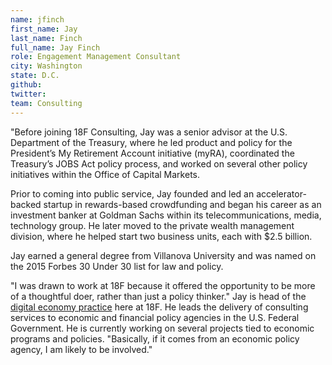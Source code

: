 ```yaml
---
name: jfinch
first_name: Jay
last_name: Finch
full_name: Jay Finch
role: Engagement Management Consultant
city: Washington
state: D.C.
github:
twitter:
team: Consulting
---
```

"Before joining 18F Consulting, Jay was a senior advisor at the U.S. Department of the Treasury, where he led product and policy for the President’s My Retirement Account initiative (myRA), coordinated the Treasury’s JOBS Act policy process, and worked on several other policy initiatives within the Office of Capital Markets.

Prior to coming into public service, Jay founded and led an accelerator-backed startup in rewards-based crowdfunding and began his career as an investment banker at Goldman Sachs within its telecommunications, media, technology group. He later moved to the private wealth management division, where he helped start two business units, each with $2.5 billion.

Jay earned a general degree from Villanova University and was named on the 2015 Forbes 30 Under 30 list for law and policy.

"I was drawn to work at 18F because it offered the opportunity to be more of a thoughtful doer, rather than just a policy thinker." Jay is head of the [digital economy practice](https://18f.gsa.gov/2015/10/07/digital-economy-practice/) here at 18F. He leads the delivery of consulting services to economic and financial policy agencies in the U.S. Federal Government.	He is currently working on several projects tied to economic programs and policies. "Basically, if it comes from an economic policy agency, I am likely to be involved."
